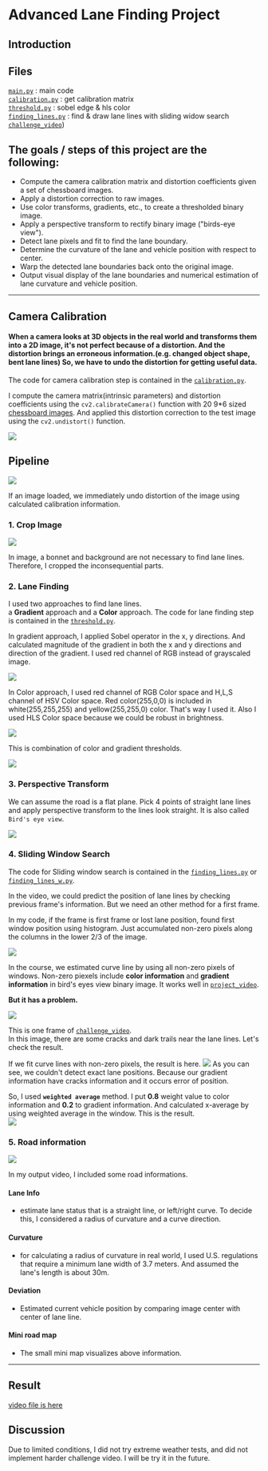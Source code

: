 # Advanced Lane Finding Project  

## Introduction  

## Files

[`main.py`](main.py) : main code  
[`calibration.py`](calibration.py) : get calibration matrix  
[`threshold.py`](threshold.py) : sobel edge & hls color  
[`finding_lines.py`](finding_lines.py) : find & draw lane lines with sliding widow search   [`challenge_video`](challenge_video.mp4))


## The goals / steps of this project are the following:

* Compute the camera calibration matrix and distortion coefficients given a set of chessboard images.
* Apply a distortion correction to raw images.
* Use color transforms, gradients, etc., to create a thresholded binary image.
* Apply a perspective transform to rectify binary image ("birds-eye view").
* Detect lane pixels and fit to find the lane boundary.
* Determine the curvature of the lane and vehicle position with respect to center.
* Warp the detected lane boundaries back onto the original image.
* Output visual display of the lane boundaries and numerical estimation of lane curvature and vehicle position.

---

## Camera Calibration

#### When a camera looks at 3D objects in the real world and transforms them into a 2D image, it's not perfect because of a distortion. And the distortion brings an erroneous information.(e.g. changed object shape, bent lane lines) So, we have to undo the distortion for getting useful data.

The code for camera calibration step is contained in the [`calibration.py`](calibration.py).  

I compute the camera matrix(intrinsic parameters) and distortion coefficients using the `cv2.calibrateCamera()` function with 20 9*6 sized [chessboard images](camera_cal). And applied this distortion correction to the test image using the `cv2.undistort()` function.  

![](output_images/calibration.jpg)

## Pipeline  

![](output_images/process.jpg)

If an image loaded, we immediately undo distortion of the image using calculated calibration information.

### 1. Crop Image  


![](output_images/crop_img.jpg)

In image, a bonnet and background are not necessary to find lane lines. Therefore, I cropped the inconsequential parts.  

### 2. Lane Finding  

I used two approaches to find lane lines.  
a **Gradient** approach and a **Color** approach.
The code for lane finding step is contained in the [`threshold.py`](threshold.py).  

In gradient approach, I applied Sobel operator in the x, y directions. And calculated magnitude of the gradient in both the x and y directions and direction of the gradient. I used red channel of RGB instead of grayscaled image.  

![](output_images/gradient.jpg)

In Color approach, I used red channel of RGB Color space and H,L,S channel of HSV Color space. Red color(255,0,0) is included in white(255,255,255) and yellow(255,255,0) color. That's way I used it. Also I used HLS Color space because we could be robust in brightness.  

![](output_images/color.jpg)

This is combination of color and gradient thresholds.  

![](output_images/combination.jpg)

### 3. Perspective Transform  

 We can assume the road is a flat plane. Pick 4 points of straight lane lines and apply perspective transform to the lines look straight. It is also called `Bird's eye view`.  

![](output_images/warp.jpg)

### 4. Sliding Window Search  

The code for Sliding window search is contained in the [`finding_lines.py`](finding_lines.py) or [`finding_lines_w.py`](finding_lines.py).  

In the video, we could predict the position of lane lines by checking previous frame's information. But we need an other method for a first frame.  

In my code, if the frame is first frame or lost lane position, found first window position using histogram. Just accumulated non-zero pixels along the columns in the lower 2/3 of the image.  

![](output_images/histogram.jpg)


In the course, we estimated curve line by using all non-zero pixels of windows. Non-zero piexels include **color information** and **gradient information** in bird's eyes view binary image. It works well in [`project_video`](project_video.mp4).  

**But it has a problem.**  

![](output_images/nonzero.jpg)

This is one frame of [`challenge_video`](challenge_video.mp4).  
In this image, there are some cracks and dark trails near the lane lines. Let's check the result.  

If we fit curve lines with non-zero pixels, the result is here.
![](output_images/nonzero2.jpg)
As you can see, we couldn't detect exact lane positions. Because our gradient information have cracks information and it occurs error of position.  

So, I used **`weighted average`** method.
I put **0.8** weight value to color information and **0.2** to gradient information. And calculated x-average by using weighted average in the window.
This is the result.  
![](output_images/weight.jpg)

### 5. Road information  

![](output_images/road_info.jpg)  

In my output video, I included some road informations.

#### Lane Info
* estimate lane status that is a straight line, or left/right curve. To decide this, I considered a radius of curvature and a curve direction.  

#### Curvature
* for calculating a radius of curvature in real world, I used U.S. regulations that require a minimum lane width of 3.7 meters. And assumed the lane's length is about 30m.  

#### Deviation
* Estimated current vehicle position by comparing image center with center of lane line.  

#### Mini road map
* The small mini map visualizes above information.

---

## Result  
<a href="./output_images/project_video_draw.mp4">video file is here</a>


## Discussion
Due to limited conditions, I did not try extreme weather tests, and did not implement harder challenge video. I will be try it in the future.
